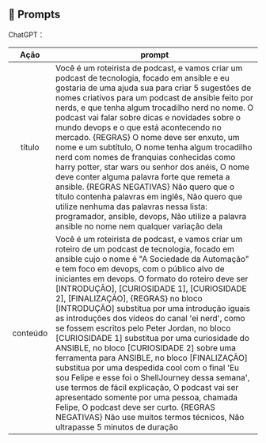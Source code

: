 ## 🧠 Prompts


ChatGPT：

|   Ação   | prompt                                                                                                                                                                                                                                                                         |
| :------: | ------------------------------------------------------------------------------------------------------------------------------------------------------------------------------------------------------------------------------------------------------------------------------ |
|  título  | Você é um roteirista de podcast, e vamos criar um podcast de tecnologia, focado em ansible e eu gostaria de uma ajuda sua para criar 5 sugestões de nomes criativos para um podcast de ansible feito por nerds, e que tenha algum trocadilho nerd no nome. O podcast vai falar sobre dicas e novidades sobre o mundo devops e o que está acontecendo no mercado. {REGRAS} O nome deve ser enxuto, um nome e um subtítulo, O nome tenha algum trocadilho nerd com nomes de franquias conhecidas como harry potter, star wars ou senhor dos anéis, O nome deve conter alguma palavra forte que remeta a ansible. {REGRAS NEGATIVAS} Não quero que o título contenha palavras em inglês, Não quero que utilize nenhuma das palavras nessa lista: programador, ansible, devops, Não utilize a palavra ansible no nome nem qualquer variação dela                                                        |
| conteúdo | Você é um roteirista de podcast, e vamos criar um  roteiro de um podcast de tecnologia, focado em ansible cujo o nome é "A Sociedade da Automação" e tem foco em devops,  com o público alvo de iniciantes em devops. O formato do roteiro deve ser [INTRODUÇÃO], [CURIOSIDADE 1], [CURIOSIDADE 2], [FINALIZAÇÃO], {REGRAS} no bloco [INTRODUÇÃO] substitua por uma introdução iguais as introduções dos vídeos do canal 'ei nerd', como se fossem escritos pelo Peter Jordan, no bloco [CURIOSIDADE 1] substitua por uma curiosidade do ANSIBLE, no bloco [CURIOSIDADE 2] sobre uma ferramenta para ANSIBLE, no bloco [FINALIZAÇÃO] substitua por uma despedida cool com o final 'Eu sou Felipe e esse foi o ShellJourney dessa semana', use termos de fácil explicação, O podcast vai ser apresentado somente por uma pessoa, chamada Felipe, O podcast deve ser curto. {REGRAS NEGATIVAS} Não use muitos termos técnicos, Não ultrapasse 5 minutos de duração |